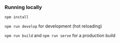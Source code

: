 <!-- IT Hunter -->
### Running locally

`npm install`

`npm run develop` for development (hot reloading)

`npm run build` and `npm run serve` for a production build
